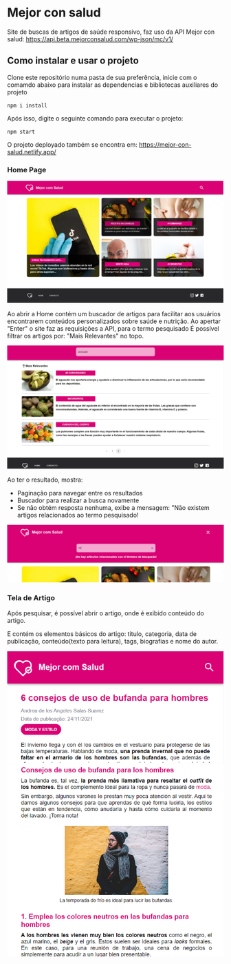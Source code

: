 # Mejor con salud

Site de buscas de artigos de saúde responsivo, faz uso da API Mejor con salud: https://api.beta.mejorconsalud.com/wp-json/mc/v1/

## Como instalar e usar o projeto

Clone este repositório numa pasta de sua preferência, inicie com o comamdo abaixo para instalar as dependencias e bibliotecas auxiliares do projeto

```
npm i install
```

Após isso, digite o seguinte comando para executar o projeto:

```
npm start
```

O projeto deployado também se encontra em: https://mejor-con-salud.netlify.app/

### Home Page

<img src="/src/assets/images/home.png">

Ao abrir a Home contém um buscador de artigos para facilitar aos usuários encontrarem conteúdos personalizados sobre saúde e nutrição.
Ao apertar "Enter" o site faz as requisições a API, para o termo pesquisado
É possível filtrar os artigos por: "Mais Relevantes" no topo.

<img src="/src/assets/images/search.png">

Ao ter o resultado, mostra:

- Paginação para navegar entre os resultados
- Buscador para realizar a busca novamente
- Se não obtém resposta nenhuma, exibe a mensagem: "Não existem artigos relacionados ao termo pesquisado!

<img src="/src/assets/images/not-found.png">

### Tela de Artigo

Após pesquisar, é possível abrir o artigo, onde é exibido conteúdo do artigo.

E contém os elementos básicos do artigo: título, categoria, data de publicação, conteúdo(texto para leitura), tags, biografias e nome do autor.

<img src="/src/assets/images/info-article.png">

<img src="/src/assets/images/detail-article.png">
